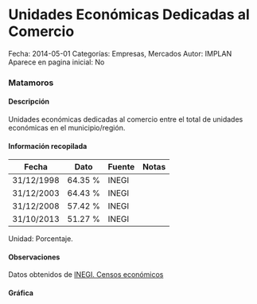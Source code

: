 Unidades Económicas Dedicadas al Comercio
=====

Fecha: 2014-05-01
Categorías: Empresas, Mercados
Autor: IMPLAN
Aparece en pagina inicial: No

### Matamoros

#### Descripción

Unidades económicas dedicadas al comercio entre el total de unidades económicas en el municipio/región.

<!-- break -->

#### Información recopilada

<table class="table table-hover table-bordered matriz">
  <thead>
    <tr><th>Fecha</th><th>Dato</th><th>Fuente</th><th>Notas</th></tr>
  </thead>
  <tbody>
    <tr><td class="centrado">31/12/1998</td><td class="derecha">64.35 %</td><td>INEGI</td><td></td></tr>
    <tr><td class="centrado">31/12/2003</td><td class="derecha">64.43 %</td><td>INEGI</td><td></td></tr>
    <tr><td class="centrado">31/12/2008</td><td class="derecha">57.42 %</td><td>INEGI</td><td></td></tr>
    <tr><td class="centrado">31/10/2013</td><td class="derecha">51.27 %</td><td>INEGI</td><td></td></tr>
  </tbody>
</table>

Unidad: Porcentaje.

#### Observaciones

Datos obtenidos de [INEGI. Censos económicos](http://www3.inegi.org.mx/sistemas/saic/)

#### Gráfica

<div id="Morrisrubhiznb" class="grafica"></div>
<script>
new Morris.Line({
element: 'Morrisrubhiznb',
data: [{ fecha: '1998-12-31', dato: 64.3500 },{ fecha: '2003-12-31', dato: 64.4300 },{ fecha: '2008-12-31', dato: 57.4200 },{ fecha: '2013-10-31', dato: 51.2700 }],
xkey: 'fecha',
ykeys: ['dato'],
labels: ['Dato'],
lineColors: ['#FF5B02'],
xLabelFormat: function(d) { return d.getDate()+'/'+(d.getMonth()+1)+'/'+d.getFullYear(); },
dateFormat: function(ts) { var d = new Date(ts); return d.getDate() + '/' + (d.getMonth() + 1) + '/' + d.getFullYear(); }
});
</script>
